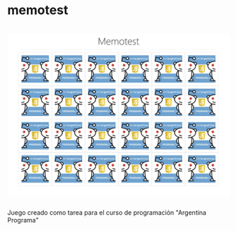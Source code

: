 # memotest

![Alt text](/preview.jpg?raw=true "Simón Dice")
=======

Juego creado como tarea para el curso de programación "Argentina Programa"